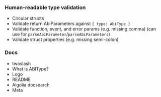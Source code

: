 ### Human-readable type validation

- Circular structs
- Validate return AbiParameters against `{ type: AbiType }`
- Validate function, event, and error params (e.g. missing comma) (can use for `parseAbiParameter`/`parseAbiParameters`)
- Validate struct properties (e.g. missing semi-colon)

### Docs

- twoslash
- What is ABIType?
- Logo
- README
- Algolia docsearch
- Meta
